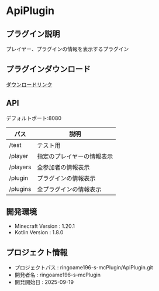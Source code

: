 # ApiPlugin

## プラグイン説明
プレイヤー、プラグインの情報を表示するプラグイン

## プラグインダウンロード
[ダウンロードリンク](https://github.com/ringoame196-s-mcPlugin/ApiPlugin/releases/latest)

## API
デフォルトポート:8080

| パス                   |     説明      | 
|----------------------| ----------- |
| /test                | テスト用 |
| /player <playerName> | 指定のプレイヤーの情報表示 |
| /players             | 全参加者の情報表示 |
| /plugin <pluginName> | プラグインの情報表示 |
| /plugins             | 全プラグインの情報表示 |
 
## 開発環境
- Minecraft Version : 1.20.1
- Kotlin Version : 1.8.0

## プロジェクト情報
- プロジェクトパス : ringoame196-s-mcPlugin/ApiPlugin.git
- 開発者名 : ringoame196-s-mcPlugin
- 開発開始日 : 2025-09-19
